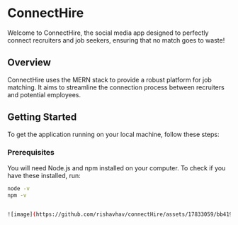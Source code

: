 # ConnectHire

Welcome to ConnectHire, the social media app designed to perfectly connect recruiters and job seekers, ensuring that no match goes to waste!

## Overview

ConnectHire uses the MERN stack to provide a robust platform for job matching. It aims to streamline the connection process between recruiters and potential employees.

## Getting Started

To get the application running on your local machine, follow these steps:

### Prerequisites

You will need Node.js and npm installed on your computer. To check if you have these installed, run:

```bash
node -v
npm -v


![image](https://github.com/rishavhav/connectHire/assets/17833059/bb419318-6019-4755-96c8-48aaba78cafb)
